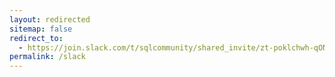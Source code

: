 ```yaml
---
layout: redirected
sitemap: false
redirect_to:
  - https://join.slack.com/t/sqlcommunity/shared_invite/zt-poklchwh-qOND8KOs2jdHu04yzADn0w
permalink: /slack
---
```


